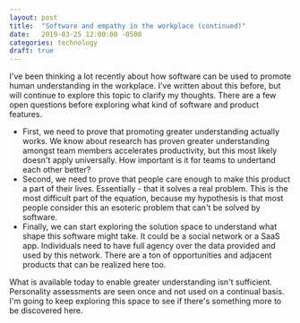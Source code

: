 ```yaml
---
layout: post
title:  "Software and empathy in the workplace (continued)"
date:   2019-03-25 12:00:00 -0500
categories: technology
draft: true
---
```


I've been thinking a lot recently about how software can be used to promote human understanding in the workplace. I've written about this before, but will continue to explore this topic to clarify my thoughts. There are a few open questions before exploring what kind of software and product features. 

* First, we need to prove that promoting greater understanding actually works. We know about research has proven greater understanding amongst team members accelerates productivity, but this most likely doesn't apply universally. How important is it for teams to undertand each other better?
* Second, we need to prove that people care enough to make this product a part of their lives. Essentially - that it solves a real problem. This is the most difficult part of the equation, because my hypothesis is that most people consider this an esoteric problem that can't be solved by software.
* Finally, we can start exploring the solution space to understand what shape this software might take. It could be a social network or a SaaS app. Individuals need to have full agency over the data provided and used by this network. There are a ton of opportunities and adjacent products that can be realized here too. 

What is available today to enable greater understanding isn't sufficient. Personality assessments are seen once and not used on a continual basis. I'm going to keep exploring this space to see if there's something more to be discovered here.